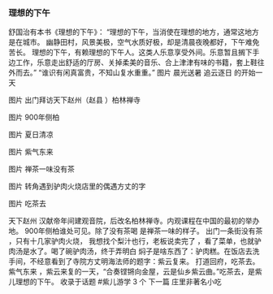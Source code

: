 
### 理想的下午
舒国治有本书《理想的下午》：
“理想的下午，当消使在理想的地方，通常这地方是在城市。
幽静田村，风景美极，空气水质好极，却是清晨夜晚都好，下午难免苦长。
理想的下午，有赖理想的下午人。这类人乐意享受外间。乐意暂且搁下手边工作，乐意走出舒适的厅房、关掉柔美的音乐、合上津津有味的书籍，套上鞋往外而去。”
“谁识有闲真富贵，不知山复水重重。”
图片
晨光送暑 追云逐日 的开始一天

图片
出门拜访天下赵州（赵县 ）柏林禅寺

图片
900年侧柏

图片
夏日清凉

图片
紫气东来

图片
禅茶一味没有茶

图片
转角遇到驴肉火烧店里的偶遇方丈的字

图片
吃茶去

天下赵州 汉献帝年间建观音院，后改名柏林禅寺。内观课程在中国的最初的举办地。
900年侧柏谁处可见。除了没有茶喝  是禅茶一味的样子。
出门一条街没有茶 ，只有十几家驴肉火烧，
我想找个梨汁也行，老板说卖完了 ，看了菜单，也就驴肉汤是水了。喝了碗驴肉汤，终于弄明白 焖子是啥东西了：驴肉糕。在饭店去洗手间，不经意看到了寺院方丈明海法师的题字：紫云复来。
打道回府，吃茶去。
紫气东来 ，紫云来复的一天，“合奏铿锵向金屋，云是仙乡紫云曲。”吃茶去，是紫儿理想的下午。
收录于话题 #紫儿游学
3
个
下一篇
庄里非著名小吃
